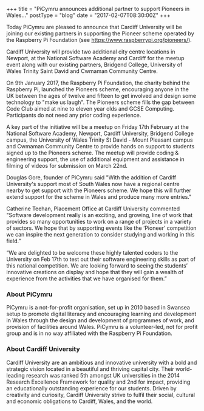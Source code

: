 +++
title = "PiCymru announces additional partner to support Pioneers in Wales..."
postType = "blog"
date = "2017-02-07T08:30:00Z"
+++

Today PiCymru are pleased to announce that Cardiff University will be joining our existing partners in supporting the Pioneer scheme operated by the Raspberry Pi Foundation (see https://www.raspberrypi.org/pioneers/).

<!--more-->

Cardiff University will provide two additional city centre locations in Newport, at the National Software Academy and Cardiff for the meetup event along with our existing partners, Bridgend College, University of Wales Trinity Saint David and Cwmaman Community Centre.
 
On 9th January 2017, the Raspberry Pi Foundation, the charity behind the Raspberry Pi, launched the Pioneers scheme, encouraging anyone in the UK between the ages of twelve and fifteen to get involved and design some technology to "make us laugh". The Pioneers scheme fills the gap between Code Club aimed at nine to eleven year olds and GCSE Computing. Participants do not need any prior coding experience.
 
A key part of the initiative will be a meetup on Friday 17th February at the National Software Academy, Newport, Cardiff University, Bridgend College campus, the University of Wales Trinity St David - Mount Pleasant campus and Cwmaman Community Centre to provide hands on support to students signed up to the Pioneers scheme. The meetup will provide coding & engineering support, the use of additional equipment and assistance in filming of videos for submission on March 22nd.
 
Douglas Gore, founder of PiCymru said "With the addition of Cardiff University's support most of South Wales now have a regional centre nearby to get support with the Pioneers scheme. We hope this will further extend support for the scheme in Wales and produce many more entries."
 
Catherine Teehan, Placement Office at Cardiff University commented "Software development really is an exciting, and growing, line of work that provides so many opportunities to work on a range of projects in a variety of sectors. We hope that by supporting events like the ‘Pioneer’ competition we can inspire the next generation to consider studying and working in this field.”
 
“We are delighted to be welcome these highly talented coders to the University on Feb 17th to test out their software engineering skills as part of this national competition. We are looking forward to seeing the students’ innovative creations on display and hope that they will gain a wealth of experience from the activities that we have organised for them.”
 
### About PiCymru
PiCymru is a not-for-profit organisation, set up in 2010 based in Swansea setup to promote digital literacy and encouraging learning and development in Wales through the design and development of programmes of work, and provision of facilities around Wales. PiCymru is a volunteer-led, not for profit group and is in no way affiliated with the Raspberry Pi Foundation.
 
### About Cardiff University
Cardiff University are an ambitious and innovative university with a bold and strategic vision located in a beautiful and thriving capital city. Their world-leading research was ranked 5th amongst UK universities in the 2014 Research Excellence Framework for quality and 2nd for impact, providing an educationally outstanding experience for our students. Driven by creativity and curiosity, Cardiff University strive to fulfil their social, cultural and economic obligations to Cardiff, Wales, and the world.